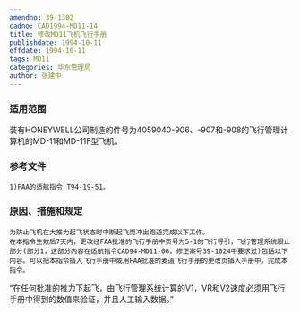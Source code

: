 ```yaml
---
amendno: 39-1302  
cadno: CAD1994-MD11-14  
title: 修改MD11飞机飞行手册  
publishdate: 1994-10-11  
effdate: 1994-10-11  
tags: MD11  
categories: 华东管理局  
author: 张建中  
---
```

  
### 适用范围  
装有HONEYWELL公司制造的件号为4059040-906、-907和-908的飞行管理计算机的MD-11和MD-11F型飞机。  
  
<!--more-->  
### 参考文件  
    1)FAA的适航指令 T94-19-51。  
  
### 原因、措施和规定  
    为防止飞机在大推力起飞状态时中断起飞而冲出跑道完成以下工作。  
    在本指令生效后7天内，更改经FAA批准的飞行手册中页号为5-1的飞行导引，飞行管理系统限止部分(部分1，这部分内容在适航指令CAD94-MD11-06，修正案号39-1024中要求过)包括以下内容。可以把本指令插入飞行手册中或用FAA批准的麦道飞行手册的更改页插入手册中，完成本指令。  
“在任何批准的推力下起飞，由飞行管理系统计算的V1，VR和V2速度必须用飞行手册中得到的数值来验证，并且人工输入数据。”  
